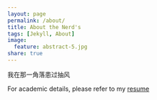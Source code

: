 ```yaml
---
layout: page
permalink: /about/
title: About the Nerd's
tags: [Jekyll, About]
image:
  feature: abstract-5.jpg
share: true
---
```

我在那一角落患过抽风

For academic details, please refer to my [resume]({{site.url}}/resume)
